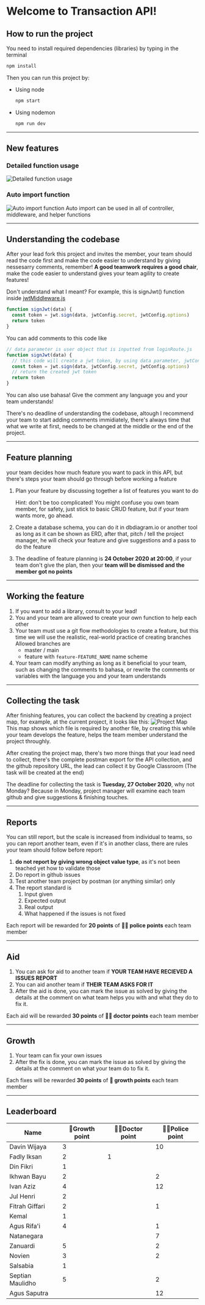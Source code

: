 # Welcome to Transaction API!
## How to run the project
You need to install required dependencies (libraries) by typing in the terminal
```bash
npm install
```
Then you can run this project by:
- Using node
  ```bash
  npm start
  ```
- Using nodemon
  ```bash
  npm run dev
  ```
----------
## New features
### Detailed function usage
![Detailed function usage](detailedFunctionUsage.gif)

### Auto import function
![Auto import function](autoImportFunction.gif)
Auto import can be used in all of controller, middleware, and helper functions

----------
## Understanding the codebase
After your lead fork this project and invites the member, your team should read the code first and make the code easier to understand by giving nessesarry comments, remember! **A good teamwork requires a good chair**, make the code easier to understand gives your team agility to create features!

Don't understand what I meant? For example, this is signJwt() function inside [jwtMiddleware.js](/middlewares/jwtMiddleware.js)
```javascript
function signJwt(data) {
  const token = jwt.sign(data, jwtConfig.secret, jwtConfig.options)
  return token
}
```
You can add comments to this code like
```javascript
// data parameter is user object that is inputted from loginRoute.js
function signJwt(data) {
  // this code will create a jwt token, by using data parameter, jwtConfig secret & options in jwtConfig.js
  const token = jwt.sign(data, jwtConfig.secret, jwtConfig.options)
  // return the created jwt token
  return token
}
```
You can also use bahasa! Give the comment any language you and your team understands!

There's no deadline of understanding the codebase, altough I recommend your team to start adding comments immidiately, there's always time that what we write at first, needs to be changed at the middle or the end of the project.

----------
## Feature planning
your team decides how much feature you want to pack in this API, but there's steps your team should go through before working a feature
1. Plan your feature by discussing together a list of features you want to do
   
   Hint: don't be too complicated! You might confuse you own team member, for safety, just stick to basic CRUD feature, but if your team wants more, go ahead.
2. Create a database schema, you can do it in dbdiagram.io or another tool as long as it can be shown as ERD, after that, pitch / tell the project manager, he will check your feature and give suggestions and a pass to do the feature
3. The deadline of feature planning is **24 October 2020 at 20:00**, if your team don't give the plan, then your **team will be dismissed and the member got no points**

----------
## Working the feature
1. If you want to add a library, consult to your lead!
2. You and your team are allowed to create your own function to help each other
3. Your team must use a git flow methodologies to create a feature, but this time we will use the realistic, real-world practice of creating branches
   Allowed branches are
   - master / main
   - feature with `feature-FEATURE_NAME` name scheme
4. Your team can modify anything as long as it beneficial to your team, such as changing the comments to bahasa, or rewrite the comments or variables with the language you and your team understands

----------
## Collecting the task
After finishing features, you can collect the backend by creating a project map, for example, at the current project, it looks like this:
![Project Map](projectMapExample.png)
This map shows which file is required by another file, by creating this while your team develops the feature, helps the team member understand the project throughly.

After creating the project map, there's two more things that your lead need to collect, there's the complete postman export for the API collection, and the github repository URL, the lead can collect it by Google Classroom (The task will be created at the end)

The deadline for collecting the task is **Tuesday, 27 October 2020**, why not Monday? Because in Monday, project manager will examine each team github and give suggestions & finishing touches.

----------
## Reports
You can still report, but the scale is increased from individual to teams, so you can report another team, even if it's in another class, there are rules your team should follow before report:
1. **do not report by giving wrong object value type**, as it's not been teached yet how to validate those
2. Do report in github issues
3. Test another team project by postman (or anything similar) only
4. The report standard is
   1. Input given
   2. Expected output
   3. Real output
   4. What happened if the issues is not fixed
   
Each report will be rewarded for **20 points** of **👮‍♂️ police points** each team member

----------
## Aid
1. You can ask for aid to another team if **YOUR TEAM HAVE RECIEVED A ISSUES REPORT**
2. You can aid another team if **THEIR TEAM ASKS FOR IT**
3. After the aid is done, you can mark the issue as solved by giving the details at the comment on what team helps you with and what they do to fix it.

Each aid will be rewarded **30 points** of **👨‍⚕️ doctor points** each team member

----------
## Growth
1. Your team can fix your own issues
2. After the fix is done, you can mark the issue as solved by giving the details at the comment on what your team do to fix it.

Each fixes will be rewarded **30 points** of **🌲 growth points** each team member

----------
## Leaderboard

| Name             	| 🌲Growth point 	| 👨‍⚕️Doctor point 	| 👮‍♂️Police point 	|
|------------------	|---------------	|----------------	|----------------	|
| Davin Wijaya     	| 3             	|                	| 10             	|
| Fadly Iksan      	| 2             	| 1              	|                	|
| Din Fikri        	| 1             	|                	|                	|
| Ikhwan Bayu      	| 2             	|                	| 2              	|
| Ivan Aziz        	| 4             	|                	| 12             	|
| Jul Henri        	| 2             	|                	|                	|
| Fitrah Giffari   	| 2             	|                	| 1              	|
| Kemal            	| 1             	|                	|                	|
| Agus Rifa'i      	| 4             	|                	| 1              	|
| Natanegara       	|               	|                	| 7              	|
| Zanuardi         	| 5             	|                	| 2              	|
| Novien           	| 3             	|                	| 2              	|
| Salsabia         	| 1             	|                	|                	|
| Septian Maulidho 	| 5             	|                	| 2              	|
| Agus Saputra     	|               	|                	| 12             	|